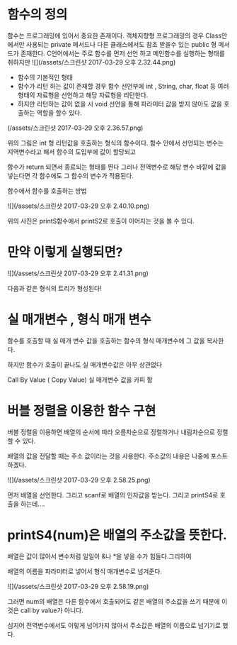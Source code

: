 # 함수의 정의 

함수는 프로그래밍에 있어서 중요한 존재이다. 객체지향형 프로그래밍의 경우 Class안에서만 사용되는 private 메서드나 다른 클래스에서도 참조 받을수 있는 public 형 메서드가 존재한다. C언어에서는 주로 함수를 먼저 선언 하고 메인함수를 실행하는 형태를 취하지만 ![](/assets/스크린샷 2017-03-29 오후 2.32.44.png)

* 함수의 기본적인 형태 
* 함수가 리턴 하는 값이 존재할 경우 함수 선언부에 int , String, char, float 등 여러 형태의 자료형을 선언하고 해당 자료형을 리턴한다.
* 하지만 리턴하는 값이 없을 시 void 선언을 통해 파라미터 값을 받지 않아도 값을 호출하는 역할을 할수 있다. 

 (/assets/스크린샷 2017-03-29 오후 2.36.57.png)

위의 그림은 int 형 리턴값을 호출하는 형식의 함수이다. 함수 안에서 선언되는 변수는 지역변수라고 해서 함수의 도입부에 값이 할당되고

함수가 return 되면서 종료되는 형태를 띈다 그러나 전역변수로 해당 변수 바깥에 값을 넣는다면 각 함수에도 그 함수의 변수가 적용된다.

함수에서 함수를 호출하는 방법

![](/assets/스크린샷 2017-03-29 오후 2.40.10.png)

위의 사진은 printS함수에서 printS2로 호출이 이어지는 것을 볼 수 있다.

# 만약 이렇게 실행되면?

![](/assets/스크린샷 2017-03-29 오후 2.41.31.png) 

다음과 같은 형식의 트리가 형성된다!

# 실 매개변수 , 형식 매개 변수

함수를 호출할 때 실 매개 변수 값을 호출하는 함수의 형식 매개변수에 그 값을 복사한다.

하지만 함수가 호출이 끝나도 실 매개변수값은 아무 상관없다 

Call By Value \( Copy Value\)  실 매개변수 값을 카피 함 

# 

# 버블 정렬을 이용한 함수 구현 

버블 정렬을 이용하면 배열의 순서에 따라 오름차순으로 정렬하거나 내림차순으로 정렬 할 수 있다.

배열의 값을 전달할 때는 주소 값이라는 것을 사용한다. 주소값의 내용은 나중에 포스트하겠다.

![](/assets/스크린샷 2017-03-29 오후 2.58.25.png)

먼저 배열을 선언한다. 그리고 scanf로 배열의 인자값을 받는다. 그리고 printS4로 호출을 하는데....

# printS4\(num\)은 배열의 주소값을 뜻한다.

배열은 값이 많아서 변수처럼 일일이 &나 \*을 넣을 수가 힘들다.그리하여

배열의 이름을 파라미터로 넣어서 형식 매개변수로 넘겨준다.  

![](/assets/스크린샷 2017-03-29 오후 2.58.19.png)

그러면 num의 배열은 다른 함수에서 호출되어도 같은 배열의 주소값을 쓰기 때문에 이것은 call by value가 아니다.

심지어 전역변수에서도 이렇게 넘어가지 않아서 주소값은 배열의 이름으로 넘기기로 했다.

